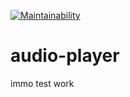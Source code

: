 [![Maintainability](https://api.codeclimate.com/v1/badges/fff89b5fed35b27c2eb7/maintainability)](https://codeclimate.com/github/nummyn0rih/audio-player/maintainability)

# audio-player
immo test work

